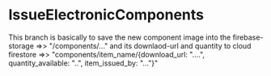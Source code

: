 # IssueElectronicComponents
This branch is basically to save the new component image into the firebase-storage =>> "/components/..." and its downlaod-url and quantity to cloud firestore =>> "components/item_name/{download_url: "....", quantity_available: "..", item_issued_by: "..."}"
